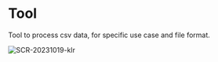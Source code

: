 # Tool

Tool to process csv data, for specific use case and file format.

![SCR-20231019-klr](https://github.com/raph941/CsvTool/assets/45232708/b1cab71e-70cf-421d-98ae-79984eb91e03)
